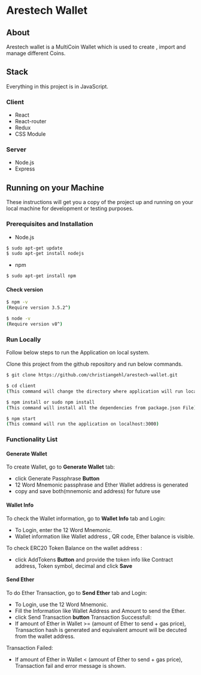 # Arestech Wallet

## About

Arestech wallet is a MultiCoin Wallet which is used to create , import and manage different Coins.

## Stack

Everything in this project is in JavaScript. 

### Client

- React
- React-router
- Redux
- CSS Module

### Server

- Node.js
- Express

## Running on your Machine

These instructions will get you a copy of the project up and running on your local machine for development or testing purposes.

### Prerequisites and Installation

- Node.js 
```bash
$ sudo apt-get update
$ sudo apt-get install nodejs
```

- npm 
```bash
$ sudo apt-get install npm
```

#### Check version
```bash
$ npm -v
(Require version 3.5.2^)
```
```bash
$ node -v 
(Require version v8^)
```

### Run Locally
Follow below steps to run the Application on local system.

Clone this project from the github repository and run below commands.

```bash
$ git clone https://github.com/christiangehl/arestech-wallet.git
```

```bash
$ cd client
(This command will change the directory where application will run locally)
```
```bash
$ npm install or sudo npm install
(This command will install all the dependencies from package.json File)
```
```bash
$ npm start
(This command will run the application on localhost:3000)
```

### Functionality List

#### Generate Wallet
To create Wallet, go to **Generate Wallet** tab:
- click Generate Passphrase **Button**
- 12 Word Mnemonic passphrase and Ether Wallet address is generated
- copy and save both(mnemonic and address) for future use

#### Wallet Info
To check the Wallet information, go to **Wallet Info** tab and Login: 
- To Login, enter the 12 Word Mnemonic.
- Wallet information like Wallet address , QR code, Ether balance is visible.

To check ERC20 Token Balance on the wallet address :
- click AddTokens **Button** and provide the token info like Contract address, Token symbol, decimal and click **Save**

#### Send Ether
To do Ether Transaction, go to **Send Ether** tab and Login:
- To Login, use the 12 Word Mnemonic.
- Fill the Information like Wallet Address and Amount to send the Ether.
- click Send Transaction **button**
Transaction Successfull:
- If amount of Ether in Wallet >= (amount of Ether to send + gas price), Transaction hash is generated and equivalent amount will be decuted from the wallet address. 

Transaction Failed:
- If amount of Ether in Wallet < (amount of Ether to send + gas price), Transaction fail and error message is shown.